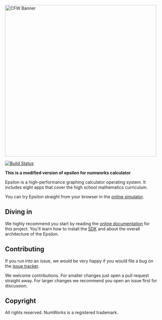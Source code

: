 <img src="https://i.imgur.com/nV30FYa.jpg" alt="CFW Banner" height="500" >

[![Build Status](https://github.com/numworks/epsilon/workflows/Continuous%20integration/badge.svg)](https://github.com/numworks/epsilon/actions?workflow=Continuous+integration)

**This is a modified version of epsilon for numworks calculator**

Epsilon is a high-performance graphing calculator operating system. It includes eight apps that cover the high school mathematics curriculum.

You can try Epsilon straight from your browser in the [online simulator](https://www.numworks.com/simulator/).

## Diving in

We highly recommend you start by reading the [online documentation](https://www.numworks.com/resources/engineering/software/) for this project. You'll learn how to install the [SDK](https://www.numworks.com/resources/engineering/software/build/) and about the overall architecture of the Epsilon.

## Contributing

If you run into an issue, we would be very happy if you would file a bug on the [issue tracker](https://github.com/numworks/epsilon/issues).

We welcome contributions. For smaller changes just open a pull request straight away. For larger changes we recommend you open an issue first for discussion.

## Copyright

All rights reserved. NumWorks is a registered trademark.
